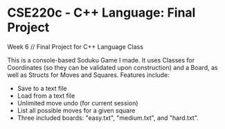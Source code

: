 # CSE220c - C++ Language: Final Project
Week 6 // Final Project for C++ Language Class

This is a console-based Soduku Game I made. It uses Classes for Coordinates (so they can be validated upon construction) and a Board, as well as Structs for Moves and Squares. Features include:
* Save to a text file
* Load from a text file
* Unlimited move undo (for current session)
* List all possible moves for a given square
* Three included boards: "easy.txt", "medium.txt", and "hard.txt".

